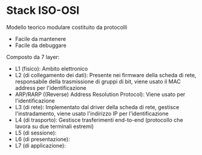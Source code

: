 # Stack ISO-OSI

Modello teorico modulare costituito da protocolli

- Facile da mantenere
- Facile da debuggare

Composto da 7 layer:
- L1 (fisico): Ambito elettronico
- L2 (di collegamento dei dati): Presente nei firmware della scheda di rete, responsabile della trasmissione di gruppi di bit, viene usato il MAC address per l'identificazione
- ARP/RARP ((Reverse) Address Resolution Protocol): Viene usato per l'identificazione
- L3 (di rete): Implementato dal driver della scheda di rete, gestisce l'instradamento, viene usato l'indirizzo IP per l'identificazione
- L4 (di trasporto): Gestisce trasferimenti end-to-end (protocollo che lavora su due terminali estremi)
- L5 (di sessione): 
- L6 (di presentazione): 
- L7 (di applicazione): 
